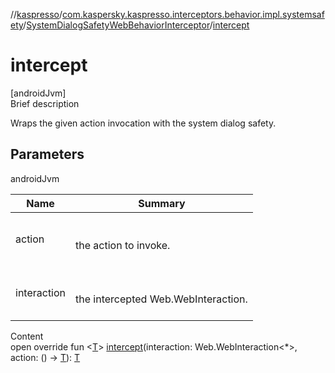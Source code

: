 //[kaspresso](../../index.md)/[com.kaspersky.kaspresso.interceptors.behavior.impl.systemsafety](../index.md)/[SystemDialogSafetyWebBehaviorInterceptor](index.md)/[intercept](intercept.md)



# intercept  
[androidJvm]  
Brief description  


Wraps the given action invocation with the system dialog safety.



## Parameters  
  
androidJvm  
  
|  Name|  Summary| 
|---|---|
| action| <br><br>the action to invoke.<br><br>
| interaction| <br><br>the intercepted Web.WebInteraction.<br><br>
  
  
Content  
open override fun <[T](intercept.md)> [intercept](intercept.md)(interaction: Web.WebInteraction<*>, action: () -> [T](intercept.md)): [T](intercept.md)  



